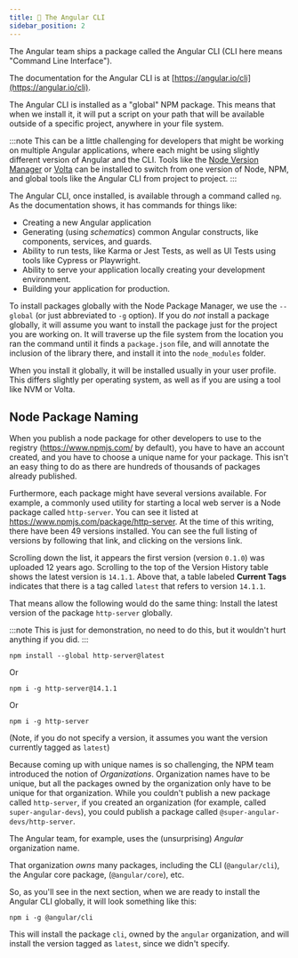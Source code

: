 ```yaml
---
title: 📗 The Angular CLI
sidebar_position: 2
---
```


The Angular team ships a package called the Angular CLI (CLI here means "Command Line Interface").

The documentation for the Angular CLI is at [https://angular.io/cli](https://angular.io/cli).

The Angular CLI is installed as a "global" NPM package. This means that when we install it, it will put a script on your path that will be available outside of a specific project, anywhere in your file system.

:::note
This can be a little challenging for developers that might be working on multiple Angular applications, where each might be using slightly different version of Angular and the CLI. Tools like the [Node Version Manager](https://github.com/nvm-sh/nvm) or [Volta](https://volta.sh/) can be installed to switch from one version of Node, NPM, and global tools like the Angular CLI from project to project.
:::

The Angular CLI, once installed, is available through a command called `ng`. As the documentation shows, it has commands for things like:

- Creating a new Angular application
- Generating (using *schematics*) common Angular constructs, like components, services, and guards.
- Ability to run tests, like Karma or Jest Tests, as well as UI Tests using tools like Cypress or Playwright.
- Ability to serve your application locally creating your development environment.
- Building your application for production.

To install packages globally with the Node Package Manager, we use the `--global` (or just abbreviated to `-g` option). If you do *not* install a package globally, it will assume you want to install the package just for the project you are working on. It will traverse up the file system from the location you ran the command until it finds a `package.json` file, and will annotate the inclusion of the library there, and install it into the `node_modules` folder.

When you install it globally, it will be installed usually in your user profile. This differs slightly per operating system, as well as if you are using a tool like NVM or Volta.

## Node Package Naming

When you publish a node package for other developers to use to the registry (https://www.npmjs.com/ by default), you have to have an account created, and you have to choose a unique name for your package. This isn't an easy thing to do as there are hundreds of thousands of packages already published. 

Furthermore, each package might have several versions available. For example, a commonly used utility for starting a local web server is a Node package called `http-server`. You can see it listed at https://www.npmjs.com/package/http-server. At the time of this writing, there have been 49 versions installed. You can see the full listing of versions by following that link, and clicking on the versions link.

Scrolling down the list, it appears the first version (version `0.1.0`) was uploaded 12 years ago. Scrolling to the top of the Version History table shows the latest version is `14.1.1`. Above that, a table labeled **Current Tags** indicates that there is a tag called `latest` that refers to version `14.1.1`.

That means allow the following would do the same thing: Install the latest version of the package `http-server` globally.

:::note This is just for demonstration, no need to do this, but it wouldn't hurt anything if you did.
:::

```shell
npm install --global http-server@latest
```

Or

```shell
npm i -g http-server@14.1.1
```

Or

```shell
npm i -g http-server
```

(Note, if you do not specify a version, it assumes you want the version currently tagged as `latest`)

Because coming up with unique names is so challenging, the NPM team introduced the notion of *Organizations*. Organization names have to be unique, but all the packages owned by the organization only have to be unique for that organization. While you couldn't publish a new package called `http-server`, if you created an organization (for example, called `super-angular-devs`), you could publish a package called `@super-angular-devs/http-server`. 

The Angular team, for example, uses the (unsurprising) *Angular* organization name.

That organization *owns* many packages, including the CLI (`@angular/cli`), the Angular core package, (`@angular/core`), etc.

So, as you'll see in the next section, when we are ready to install the Angular CLI globally, it will look something like this:

```shell
npm i -g @angular/cli
```

This will install the package `cli`, owned by the `angular` organization, and will install the version tagged as `latest`, since we didn't specify.

